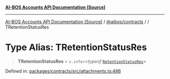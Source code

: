 [**AI-BOS Accounts API Documentation (Source)**](../../../README.md)

***

[AI-BOS Accounts API Documentation (Source)](../../../README.md) / [@aibos/contracts](../README.md) / [](../README.md) / TRetentionStatusRes

# Type Alias: TRetentionStatusRes

> **TRetentionStatusRes** = `z.infer`\<*typeof* [`RetentionStatusRes`](../variables/RetentionStatusRes.md)\>

Defined in: [packages/contracts/src/attachments.ts:486](https://github.com/pohlai88/accounts/blob/48103fb36d28b2b9bfb33472b6de2f719773cde9/packages/contracts/src/attachments.ts#L486)
